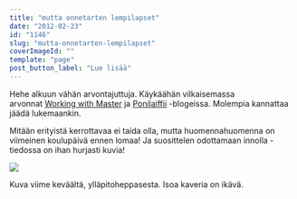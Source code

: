 ```yaml
---
title: "mutta onnetarten lempilapset"
date: "2012-02-23"
id: "1146"
slug: "mutta-onnetarten-lempilapset"
coverImageId: ""
template: "page"
post_button_label: "Lue lisää"
---
```


Hehe alkuun vähän arvontajuttuja. Käykäähän vilkaisemassa arvonnat [Working with Master](http://workingwithmaster.blogspot.com/2012/02/arvonta.html) ja [Ponilaiffii](http://www.ponilaiffii.blogspot.com/2012/02/arvonta.html) -blogeissa. Molempia kannattaa jäädä lukemaankin.  
  
Mitään erityistä kerrottavaa ei taida olla, mutta huomennahuomenna on viimeinen koulupäivä ennen lomaa! Ja suosittelen odottamaan innolla - tiedossa on ihan hurjasti kuvia!  
  

[![](images/IMG_0747.png)](http://1.bp.blogspot.com/-zVa9DxOzq6c/T0ZYysWgwlI/AAAAAAAAAVE/V9yEV5dFQ6U/s1600/IMG_0747.png)

  
Kuva viime keväältä, ylläpitoheppasesta. Isoa kaveria on ikävä.
